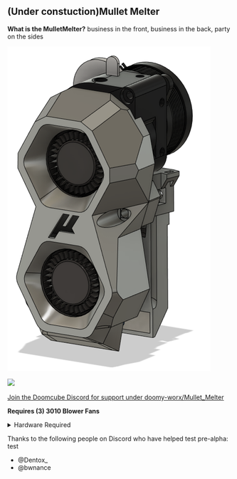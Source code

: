 ## (Under constuction)Mullet Melter

**What is the MulletMelter?**
business in the front, business in the back, party on the sides

![Rendering Mullet Melter](Misc/toolhead_pic.png)

[![](https://img.shields.io/discord/825469421346226226?color=teal&label=Micron&logo=discord&logoColor=fafafa)](https://discord.gg/doomcube)

[Join the Doomcube Discord for support under doomy-worx/Mullet_Melter](https://discord.com/channels/825469421346226226/1028744277393674290)

**Requires (3) 3010 Blower Fans**

<details>
    <summary>
    Hardware Required
    </summary>


Part           |Qty | Notes
 ----|----|----|
3010 Blower Fan|3 | 
m3x6		   |5 | 
m3x10 		   |4 | 
m3x10 BHCS     |2 | Must be BHCS
m3x12          |2 |
heatset inserts|3 |
LGx Lite       |1 |
Voron Revo     |1 |
</details>


Thanks to the following people on Discord who have helped test pre-alpha:
test
- @Dentox_
- @bwnance
